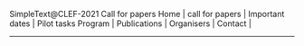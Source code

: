 SimpleText@CLEF-2021 Call for papers
Home | call for papers | Important dates | Pilot tasks
Program | Publications | Organisers | Contact | 

___________________________________________________________________________________________________________________________________________________________________________________

